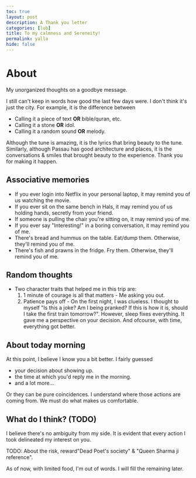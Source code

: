 ```yaml
---
toc: true
layout: post
description: A Thank you letter
categories: [lub]
title: To my calmness and Sereneity!
permalink: yalla
hide: false
---
```


# About

My unorganized thoughts on a goodbye message.

I still can't keep in words how good the last few days were. I don't think it's just the city. For example, it is the difference between

- Calling it a piece of text __OR__ bible/quran, etc.
- Calling it a stone __OR__ idol.
- Calling it a random sound __OR__ melody.

Although the tune is amazing, it is the lyrics that bring beauty to the tune. Similarly, although Passau has good architecture and places, it is the conversations & smiles that brought beauty to the experience. Thank you for making it happen.

## Associative memories

- If you ever login into Netflix in your personal laptop, it may remind you of us watching the movie.
- If you ever sit on the same bench in Hals, it may remind you of us holding hands, secretly from your friend.
- If someone is pulling the chair you're sitting on, it may remind you of me.
- If you ever say "Interesting!" in a boring conversation, it may remind you of me.
- There's bread and hummus on the table. Eat/dump them. Otherwise, they'll remind you of me.
- There's fish and prawns in the fridge. Fry them. Otherwise, they'll remind you of me.

## Random thoughts

- Two character traits that helped me in this trip are:
    1. 1 minute of courage is all that matters - Me asking you out.
    2. Patience pays off - On the first night, I was clueless. I thought to myself "Is this a joke? Am I being pranked? If this is how it is, should I take the first train tomorrow?". However, sleep fixes everything. It gave me a perspective on your decision. And ofcourse, with time, everything got better.


## About today morning

At this point, I believe I know you a bit better. I fairly guessed 
- your decision about showing up.
- the time at which you'd reply me in the morning.
- and a lot more...

Or they can be pure coincidences. I understand where those actions are coming from. We must do what makes us comfortable.

## What do I think? (TODO)

I believe there's no ambiguity from my side. It is evident that every action I took delineated my interest on you. 

TODO: About the risk, reward"Dead Poet's society" & "Queen Sharma ji reference".

As of now, with limited food, I'm out of words. I will fill the remaining later.

<!-- I am not a saint to give you advice. Even if I do or for that matter, if anyone does, remember to not take it seriously. No one is designed the same way. I observed that you have a more liberal view of the world (and it accentuates my liking for you). This liberal view may/may not reflect in the people you grew up with (Siblings/friends, etc.). -->

